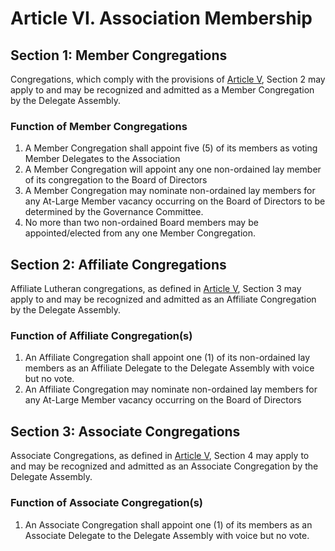 
# Article VI. Association Membership

## Section 1: Member Congregations

Congregations, which comply with the provisions of [Article V](definitions.md), Section 2 may apply to and may be recognized and admitted as a Member Congregation by the Delegate Assembly.

### Function of Member Congregations

1. A Member Congregation shall appoint five (5) of its members as voting Member Delegates to the Association
2. A Member Congregation will appoint any one non-ordained lay member of its congregation to the Board of Directors
3. A Member Congregation may nominate non-ordained lay members for any At-Large Member vacancy occurring on the Board of Directors to be determined by the Governance Committee. 
4. No more than two non-ordained Board members may be appointed/elected from any one Member Congregation.

## Section 2: Affiliate Congregations

Affiliate Lutheran congregations, as defined in [Article V](definitions.md), Section 3 may apply to and may be recognized and admitted as an Affiliate Congregation by the Delegate Assembly.

### Function of Affiliate Congregation(s)

1. An Affiliate Congregation shall appoint one (1) of its non-ordained lay members as an Affiliate Delegate to the Delegate Assembly with voice but no vote. 
2. An Affiliate Congregation may nominate non-ordained lay members for any At-Large Member vacancy occurring on the Board of Directors

## Section 3: Associate Congregations

Associate Congregations, as defined in [Article V](definitions.md), Section 4 may apply to and may be recognized and admitted as an Associate Congregation by the Delegate Assembly.

### Function of Associate Congregation(s)

1. An Associate Congregation shall appoint one (1) of its members as an Associate Delegate to the Delegate Assembly with voice but no vote.